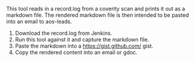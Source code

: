 This tool reads in a record.log from a coverity scan and prints it out as a markdown file.
The rendered markdown file is then intended to be pasted into an email to aos-leads.

1. Download the record.log from Jenkins.
2. Run this tool against it and capture the markdown file.
3. Paste the markdown into a https://gist.github.com/ gist.
4. Copy the rendered content into an email or gdoc.